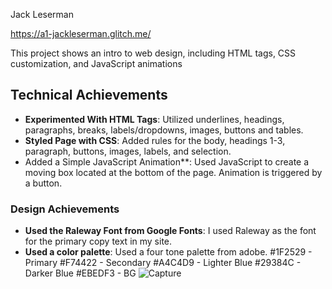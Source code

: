 Jack Leserman 

https://a1-jackleserman.glitch.me/

This project shows an intro to web design, including HTML tags, CSS customization, and JavaScript animations 

## Technical Achievements
- **Experimented With HTML Tags**: Utilized underlines, headings, paragraphs, breaks, labels/dropdowns, images, buttons and tables.
- **Styled Page with CSS**: Added rules for the body, headings 1-3, paragraph, buttons, images, labels, and selection.
- Added a Simple JavaScript Animation**: Used JavaScript to create a moving box located at the bottom of the page. Animation is triggered by a button.


### Design Achievements
- **Used the Raleway Font from Google Fonts**: I used Raleway as the font for the primary copy text in my site.
- **Used a color palette**: Used a four tone palette from adobe. 
#1F2529 - Primary
#F74422 - Secondary
#A4C4D9 - Lighter Blue
#29384C - Darker Blue
#EBEDF3 - BG
![Capture](https://user-images.githubusercontent.com/39784006/187220175-1a967735-fe78-4a05-bbfa-0a2fcfdee6c5.PNG)
